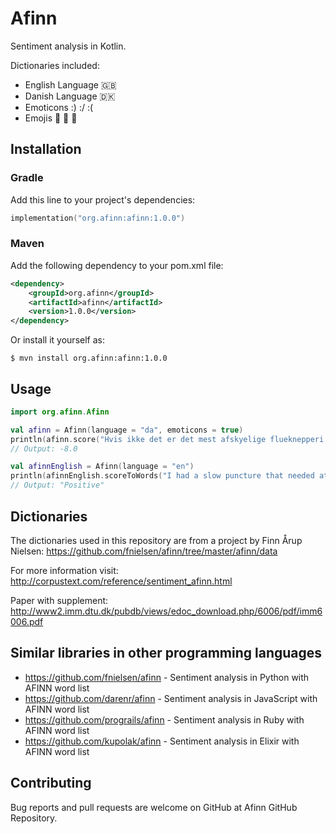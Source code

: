 # Afinn

Sentiment analysis in Kotlin.

Dictionaries included:
- English Language 🇬🇧
- Danish Language 🇩🇰
- Emoticons :) :/ :(
- Emojis 🤣 🤤 👿

## Installation

### Gradle

Add this line to your project's dependencies:

```kotlin
implementation("org.afinn:afinn:1.0.0")
```

### Maven

Add the following dependency to your pom.xml file:

```xml
<dependency>
    <groupId>org.afinn</groupId>
    <artifactId>afinn</artifactId>
    <version>1.0.0</version>
</dependency>
```

Or install it yourself as:

    $ mvn install org.afinn:afinn:1.0.0

## Usage

```kotlin
import org.afinn.Afinn

val afinn = Afinn(language = "da", emoticons = true)
println(afinn.score("Hvis ikke det er det mest afskyelige flueknepperi..."))
// Output: -8.0

val afinnEnglish = Afinn(language = "en")
println(afinnEnglish.scoreToWords("I had a slow puncture that needed attending to and they took care of it very well. Friendly and efficient staff and a clean and tidy work area. Happy to recommend them and will use them in the future."))
// Output: "Positive"
```

## Dictionaries

The dictionaries used in this repository are from a project by Finn Årup Nielsen:
https://github.com/fnielsen/afinn/tree/master/afinn/data

For more information visit:
http://corpustext.com/reference/sentiment_afinn.html

Paper with supplement: http://www2.imm.dtu.dk/pubdb/views/edoc_download.php/6006/pdf/imm6006.pdf

## Similar libraries in other programming languages

* https://github.com/fnielsen/afinn - Sentiment analysis in Python with AFINN word list
* https://github.com/darenr/afinn - Sentiment analysis in JavaScript with AFINN word list
* https://github.com/prograils/afinn - Sentiment analysis in Ruby with AFINN word list
* https://github.com/kupolak/afinn - Sentiment analysis in Elixir with AFINN word list

## Contributing

Bug reports and pull requests are welcome on GitHub at Afinn GitHub Repository.